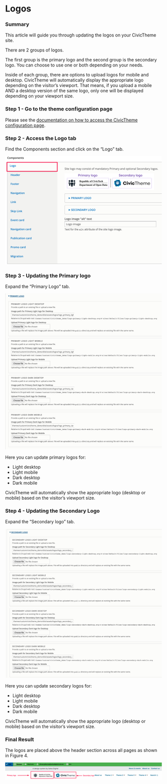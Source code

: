 # Logos

### Summary <a href="#updatinglogos-summary" id="updatinglogos-summary"></a>

This article will guide you through updating the logos on your CivicTheme site.

There are 2 groups of logos.

The first group is the primary logo and the second group is the secondary logo. You can choose to use one or both depending on your needs.

Inside of each group, there are options to upload logos for mobile and desktop. CivicTheme will automatically display the appropriate logo depending on the visitor’s viewport. That means, if you upload a mobile AND a desktop version of the same logo, only one will be displayed depending on your viewport size.

### Step 1 - Go to the theme configuration page <a href="#updatinglogos-step1-gotothethemeconfigurationpage" id="updatinglogos-step1-gotothethemeconfigurationpage"></a>

Please see the [documentation on how to access the CivicTheme configuration page](https://salsadigital.atlassian.net/wiki/spaces/CIVIC/pages/2640249019/CivicTheme+Configuration+wip#Accessing-the-CivicTheme-configuration-page).

### Step 2 - Access the Logo tab <a href="#updatinglogos-step2-accessthelogotab" id="updatinglogos-step2-accessthelogotab"></a>

Find the Components section and click on the “Logo” tab.

![](../../.gitbook/assets/2642903077.png)

### Step 3 - Updating the Primary logo <a href="#updatinglogos-step3-updatingtheprimarylogo" id="updatinglogos-step3-updatingtheprimarylogo"></a>

Expand the “Primary Logo” tab.

![](../../.gitbook/assets/2643034144.png)

Here you can update primary logos for:

* Light desktop
* Light mobile
* Dark desktop
* Dark mobile

CivicTheme will automatically show the appropriate logo (desktop or mobile) based on the visitor’s viewport size.

### Step 4 - Updating the Secondary Logo <a href="#updatinglogos-step4-updatingthesecondarylogo" id="updatinglogos-step4-updatingthesecondarylogo"></a>

Expand the “Secondary logo” tab.

![](../../.gitbook/assets/2642640930.png)

Here you can update secondary logos for:

* Light desktop
* Light mobile
* Dark desktop
* Dark mobile

CivicTheme will automatically show the appropriate logo (desktop or mobile) based on the visitor’s viewport size.

### Final Result <a href="#updatinglogos-finalresult" id="updatinglogos-finalresult"></a>

The logos are placed above the header section across all pages as shown in Figure 4.

![](../../.gitbook/assets/2642640938.png)
